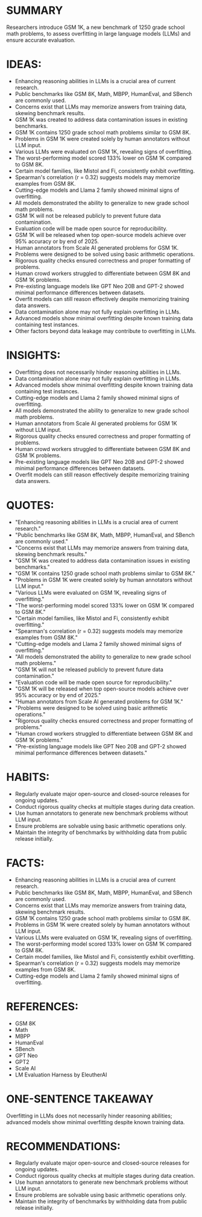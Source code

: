 # SUMMARY
Researchers introduce GSM 1K, a new benchmark of 1250 grade school math problems, to assess overfitting in large language models (LLMs) and ensure accurate evaluation.

# IDEAS:
- Enhancing reasoning abilities in LLMs is a crucial area of current research.
- Public benchmarks like GSM 8K, Math, MBPP, HumanEval, and SBench are commonly used.
- Concerns exist that LLMs may memorize answers from training data, skewing benchmark results.
- GSM 1K was created to address data contamination issues in existing benchmarks.
- GSM 1K contains 1250 grade school math problems similar to GSM 8K.
- Problems in GSM 1K were created solely by human annotators without LLM input.
- Various LLMs were evaluated on GSM 1K, revealing signs of overfitting.
- The worst-performing model scored 133% lower on GSM 1K compared to GSM 8K.
- Certain model families, like Mistol and Fi, consistently exhibit overfitting.
- Spearman's correlation (r = 0.32) suggests models may memorize examples from GSM 8K.
- Cutting-edge models and Llama 2 family showed minimal signs of overfitting.
- All models demonstrated the ability to generalize to new grade school math problems.
- GSM 1K will not be released publicly to prevent future data contamination.
- Evaluation code will be made open source for reproducibility.
- GSM 1K will be released when top open-source models achieve over 95% accuracy or by end of 2025.
- Human annotators from Scale AI generated problems for GSM 1K.
- Problems were designed to be solved using basic arithmetic operations.
- Rigorous quality checks ensured correctness and proper formatting of problems.
- Human crowd workers struggled to differentiate between GSM 8K and GSM 1K problems.
- Pre-existing language models like GPT Neo 20B and GPT-2 showed minimal performance differences between datasets.
- Overfit models can still reason effectively despite memorizing training data answers.
- Data contamination alone may not fully explain overfitting in LLMs.
- Advanced models show minimal overfitting despite known training data containing test instances.
- Other factors beyond data leakage may contribute to overfitting in LLMs.

# INSIGHTS:
- Overfitting does not necessarily hinder reasoning abilities in LLMs.
- Data contamination alone may not fully explain overfitting in LLMs.
- Advanced models show minimal overfitting despite known training data containing test instances.
- Cutting-edge models and Llama 2 family showed minimal signs of overfitting.
- All models demonstrated the ability to generalize to new grade school math problems.
- Human annotators from Scale AI generated problems for GSM 1K without LLM input.
- Rigorous quality checks ensured correctness and proper formatting of problems.
- Human crowd workers struggled to differentiate between GSM 8K and GSM 1K problems.
- Pre-existing language models like GPT Neo 20B and GPT-2 showed minimal performance differences between datasets.
- Overfit models can still reason effectively despite memorizing training data answers.

# QUOTES:
- "Enhancing reasoning abilities in LLMs is a crucial area of current research."
- "Public benchmarks like GSM 8K, Math, MBPP, HumanEval, and SBench are commonly used."
- "Concerns exist that LLMs may memorize answers from training data, skewing benchmark results."
- "GSM 1K was created to address data contamination issues in existing benchmarks."
- "GSM 1K contains 1250 grade school math problems similar to GSM 8K."
- "Problems in GSM 1K were created solely by human annotators without LLM input."
- "Various LLMs were evaluated on GSM 1K, revealing signs of overfitting."
- "The worst-performing model scored 133% lower on GSM 1K compared to GSM 8K."
- "Certain model families, like Mistol and Fi, consistently exhibit overfitting."
- "Spearman's correlation (r = 0.32) suggests models may memorize examples from GSM 8K."
- "Cutting-edge models and Llama 2 family showed minimal signs of overfitting."
- "All models demonstrated the ability to generalize to new grade school math problems."
- "GSM 1K will not be released publicly to prevent future data contamination."
- "Evaluation code will be made open source for reproducibility."
- "GSM 1K will be released when top open-source models achieve over 95% accuracy or by end of 2025."
- "Human annotators from Scale AI generated problems for GSM 1K."
- "Problems were designed to be solved using basic arithmetic operations."
- "Rigorous quality checks ensured correctness and proper formatting of problems."
- "Human crowd workers struggled to differentiate between GSM 8K and GSM 1K problems."
- "Pre-existing language models like GPT Neo 20B and GPT-2 showed minimal performance differences between datasets."

# HABITS:
- Regularly evaluate major open-source and closed-source releases for ongoing updates.
- Conduct rigorous quality checks at multiple stages during data creation.
- Use human annotators to generate new benchmark problems without LLM input.
- Ensure problems are solvable using basic arithmetic operations only.
- Maintain the integrity of benchmarks by withholding data from public release initially.

# FACTS:
- Enhancing reasoning abilities in LLMs is a crucial area of current research.
- Public benchmarks like GSM 8K, Math, MBPP, HumanEval, and SBench are commonly used.
- Concerns exist that LLMs may memorize answers from training data, skewing benchmark results.
- GSM 1K contains 1250 grade school math problems similar to GSM 8K.
- Problems in GSM 1K were created solely by human annotators without LLM input.
- Various LLMs were evaluated on GSM 1K, revealing signs of overfitting.
- The worst-performing model scored 133% lower on GSM 1K compared to GSM 8K.
- Certain model families, like Mistol and Fi, consistently exhibit overfitting.
- Spearman's correlation (r = 0.32) suggests models may memorize examples from GSM 8K.
- Cutting-edge models and Llama 2 family showed minimal signs of overfitting.

# REFERENCES:
- GSM 8K
- Math
- MBPP
- HumanEval
- SBench
- GPT Neo
- GPT2
- Scale AI
- LM Evaluation Harness by EleutherAI

# ONE-SENTENCE TAKEAWAY
Overfitting in LLMs does not necessarily hinder reasoning abilities; advanced models show minimal overfitting despite known training data.

# RECOMMENDATIONS:
- Regularly evaluate major open-source and closed-source releases for ongoing updates.
- Conduct rigorous quality checks at multiple stages during data creation.
- Use human annotators to generate new benchmark problems without LLM input.
- Ensure problems are solvable using basic arithmetic operations only.
- Maintain the integrity of benchmarks by withholding data from public release initially.